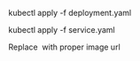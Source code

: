 kubectl apply -f deployment.yaml

kubectl apply -f service.yaml


Replace <IMAGE URL> with proper image url
